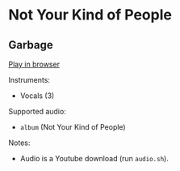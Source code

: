# Not Your Kind of People

## Garbage


[Play in browser](http://pages.cs.wisc.edu/~tolly/customs/?title=not-your-kind-of-people&artist=garbage)

Instruments:

  * Vocals (3)

Supported audio:

  * `album` (Not Your Kind of People)

Notes:

  * Audio is a Youtube download (run `audio.sh`).

